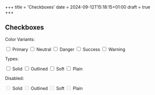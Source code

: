+++
title = 'Checkboxes'
date = 2024-09-12T15:18:15+01:00
draft = true
+++

## Checkboxes

Color Variants:

<label class="checkbox-label">
    <input type="checkbox" class="solid primary">
    Primary
</label>
<label class="checkbox-label">
    <input type="checkbox" class="solid neutral">
    Neutral
</label>
<label class="checkbox-label">
    <input type="checkbox" class="solid danger">
    Danger
</label>
<label class="checkbox-label">
    <input type="checkbox" class="solid success">
    Success
</label>
<label class="checkbox-label">
    <input type="checkbox" class="solid warning">
    Warning
</label>

Types:

<label class="checkbox-label">
    <input type="checkbox" class="solid primary">
    Solid
</label>
<label class="checkbox-label">
    <input type="checkbox" class="outlined primary">
    Outlined
</label>
<label class="checkbox-label">
    <input type="checkbox" class="soft primary">
    Soft
</label>
<label class="checkbox-label">
    <input type="checkbox" class="plain primary">
    Plain
</label>

Disabled:

<label class="checkbox-label">
    <input type="checkbox" class="solid primary" disabled>
    Solid
</label>
<label class="checkbox-label">
    <input type="checkbox" class="outlined primary" disabled>
    Outlined
</label>
<label class="checkbox-label">
    <input type="checkbox" class="soft primary" disabled>
    Soft
</label>
<label class="checkbox-label">
    <input type="checkbox" class="plain primary" disabled>
    Plain
</label>
